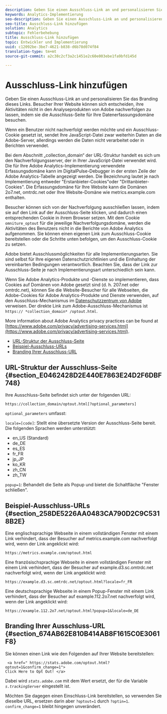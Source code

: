 ```yaml
---
description: Geben Sie einen Ausschluss-Link an und personalisieren Sie das Branding dieses Links. Besucher Ihrer Website können sich entscheiden, ihre Aktivitäten nicht in den Analyseprodukten von Adobe nachverfolgen zu lassen, indem sie die Ausschluss-Seite für Ihre Datenerfassungsdomäne besuchen.
keywords: Analytics-Implementierung
seo-description: Geben Sie einen Ausschluss-Link an und personalisieren Sie das Branding dieses Links. Besucher Ihrer Website können sich entscheiden, ihre Aktivitäten nicht in den Analyseprodukten von Adobe nachverfolgen zu lassen, indem sie die Ausschluss-Seite für Ihre Datenerfassungsdomäne besuchen.
seo-title: Ausschluss-Link hinzufügen
solution: Analytics
subtopic: Fehlerbehebung
title: Ausschluss-Link hinzufügen
topic: Entwickler und Implementierung
uuid: c12092be-3be7-4621-b838-d6b78d074f84
translation-type: tm+mt
source-git-commit: a2c38c2cf3a2c1451e2c60e003ebe1fa9bfd145d

---
```



# Ausschluss-Link hinzufügen

Geben Sie einen Ausschluss-Link an und personalisieren Sie das Branding dieses Links. Besucher Ihrer Website können sich entscheiden, ihre Aktivitäten nicht in den Analyseprodukten von Adobe nachverfolgen zu lassen, indem sie die Ausschluss-Seite für Ihre Datenerfassungsdomäne besuchen.

Wenn ein Benutzer nicht nachverfolgt werden möchte und ein Ausschluss-Cookie gesetzt ist, sendet Ihre JavaScript-Datei zwar weiterhin Daten an die Adobe-Server, allerdings werden die Daten nicht verarbeitet oder in Berichten verwendet.

Bei dem Abschnitt „collection_domain“ der URL-Struktur handelt es sich um den Nachverfolgungsserver, der in Ihrer JavaScript-Datei verwendet wird. Die für Ihre Adobe Analytics-Implementierung verwendete Erfassungsdomäne kann im DigitalPulse-Debugger in der ersten Zeile der Adobe Analytics-Tabelle angezeigt werden. Die Bezeichnung lautet je nach Implementierung entweder "Erstanbieter-Cookies"oder "Drittanbieter-Cookies". Die Erfassungsdomäne für Ihre Website kann die Domänen 2o7.net, omtrdc.net oder Ihre Website-Domäne wie metrics.example.com enthalten.

Besucher können sich von der Nachverfolgung ausschließen lassen, indem sie auf den Link auf der Ausschluss-Seite klicken, und dadurch einen entsprechenden Cookie in ihrem Browser setzen. Mit dem Cookie `omniture_optout` für die jeweilige Nachverfolgungsdomäne, werden die Aktivitäten des Benutzers nicht in die Berichte von Adobe Analytics aufgenommen. Sie können einen eigenen Link zum Ausschluss-Cookie bereitstellen oder die Schritte unten befolgen, um den Ausschluss-Cookie zu setzen.

Adobe bietet Ausschlussmöglichkeiten für alle Implementierungsarten. Sie sind selbst für Ihre eigenen Datenschutzrichtlinien und die Einhaltung der vereinbarten Bedingungen verantwortlich. Beachten Sie, dass der Link zur Ausschluss-Seite je nach Implementierungsart unterschiedlich sein kann.

Wenn Sie Adobe Analytics-Produkte und -Dienste so implementieren, dass Cookies auf Domänen von Adobe gesetzt sind (d. h. 207.net oder omtrdc.net), können Sie die Website-Besucher für alle Webseiten, die Adobe-Cookies für Adobe Analytics-Produkte und Dienste verwenden, auf den Ausschluss-Mechanismus im [Datenschutzzentrum von Adobe](https://www.adobe.com/privacy/opt-out.html) verweisen. Der direkte Link zum Adobe-Ausschluss-Mechanismus ist `https:// *collection_domain* /optout.html`.

More information about Adobe Analytics privacy practices can be found at [https://www.adobe.com/privacy/advertising-services.html](https://www.adobe.com/privacy/advertising-services.html).

* [URL-Struktur der Ausschluss-Seite](../../../implement/js-implementation/data-collection/opt-out-link.md#section_E0462428D2E440E7863E24D2F6DBF748)
* [Beispiel-Ausschluss-URLs](../../../implement/js-implementation/data-collection/opt-out-link.md#section_258DE5226AA0483CA790D2C9C5318B2E)
* [Branding Ihrer Ausschluss-URL](../../../implement/js-implementation/data-collection/opt-out-link.md#section_674AB62E810B414AB8F1615C0E3061F8)

## URL-Struktur der Ausschluss-Seite {#section_E0462428D2E440E7863E24D2F6DBF748}

Ihre Ausschluss-Seite befindet sich unter der folgenden URL:

```
https://collection_domain/optout.html[?optional_parameters]
```

`optional_parameters` umfasst:

`locale=[code]`: Stellt eine übersetzte Version der Ausschluss-Seite bereit. Die folgenden Sprachen werden unterstützt:

* en_US (Standard)
* de_DE
* es_ES
* fr_FR
* jp_JP
* ko_KR
* zh_CN
* zh_TW

`popup=1`: Behandelt die Seite als Popup und bietet die Schaltfläche "Fenster schließen".

## Beispiel-Ausschluss-URLs {#section_258DE5226AA0483CA790D2C9C5318B2E}

Eine englischsprachige Webseite in einem vollständigen Fenster mit einem Link verhindert, dass der Besucher auf metrics.example.com nachverfolgt wird, wenn der Link angeklickt wird:

```
https://metrics.example.com/optout.html
```

Eine französischsprachige Webseite in einem vollständigen Fenster mit einem Link verhindert, dass der Besucher auf example.d3.sc.omtrdc.net nachverfolgt wird, wenn der Link angeklickt wird:

```
https://example.d3.sc.omtrdc.net/optout.html?locale=fr_FR
```

Eine deutschsprachige Webseite in einem Popup-Fenster mit einem Link verhindert, dass der Besucher auf example.112.2o7.net nachverfolgt wird, wenn der Link angeklickt wird:

```
https://example.112.2o7.net/optout.html?popup=1&locale=de_DE
```

## Branding Ihrer Ausschluss-URL {#section_674AB62E810B414AB8F1615C0E3061F8}

Sie können einen Link wie den Folgenden auf Ihrer Website bereitstellen:

```
 <a href=" https://stats.adobe.com/optout.html?optout=1&confirm_change=1">
Click Here to Opt Out! </a>
```

Dabei wird *`stats.adobe.com`* mit dem Wert ersetzt, der für die Variable *`s.trackingServer`* eingestellt ist.

Möchten Sie dagegen einen Einschluss-Link bereitstellen, so verwenden Sie dieselbe URL, ersetzen darin aber `?optout=1` durch `?optin=1`. `confirm_change=1` bleibt hingegen unverändert.
